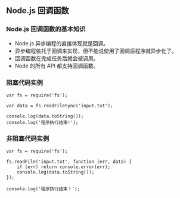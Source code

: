 ## Node.js 回调函数

### Node.js 回调函数的基本知识

+ Node.js 异步编程的直接体现就是回调。 
+ 异步编程依托于回调来实现，但不能说使用了回调后程序就异步化了。
+ 回调函数在完成任务后就会被调用。
+ Node 的所有 API 都支持回调函数。

### 阻塞代码实例

```
var fs = require('fs');

var data = fs.readFileSync('input.txt');

console.log(data.toString());
console.log('程序执行结束!');

```

### 非阻塞代码实例

```
var fs = require('fs');

fs.readFile('input.txt', function (err, data) {
	if (err) return console.error(err);
	console.log(data.toString());	
});

console.log('程序执行结束！');

```